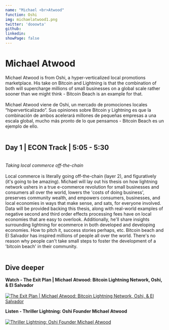 ```yaml
---
name: "Michael <br>Atwood"
function: Oshi
img: michaelatwood1.png
twitter: 'dooowta'
github: 
linkedin:
showPage: false
---
```


# Michael Atwood
 
Michael Atwood is from Oshi, a hyper-verticalized local promotions marketplace. His take on Bitcoin and Lightning is that the combination of both will s‪upercharge millions of small businesses on a global scale rather sooner than we might think - Bitcoin Beach is an example for that.
<br><br>
Michael Atwood viene de Oshi, un mercado de promociones locales “hiperverticalizado”. Sus opiniones sobre Bitcoin y Lightning es que la combinación de ambos acelerará ‪millones de pequeñas empresas a una escala global, mucho más pronto de lo que pensamos - Bitcoin Beach es un ejemplo de ello.
<br><br>

## Day 1 | ECON Track | 5:05 - 5:30
<br>
<i>Taking local commerce off-the-chain</i><br><br>
Local commerce is literally going off-the-chain (layer 2), and figuratively (it's going to be amazing). Michael will lay out his thesis on how lightning network ushers in a true e-commerce revolution for small businesses and consumers all over the world, lowers the 'costs of doing business', preserves community wealth, and empowers consumers, businesses, and local economies in ways that make sense, and sats, for everyone involved. Data will be provided backing this thesis, along with real-world examples of negative second and third order effects processing fees have on local economies that are easy to overlook. Additionally, he'll share insights surrounding lightning for ecommerce in both developed and developing economies. How to pitch it, success stories perhaps, etc. Bitcoin beach and El Salvador has inspired millions of people all over the world. There's no reason why people can't take small steps to foster the development of a 'bitcoin beach' in their community.<br><br>

## Dive deeper


<div class="grid grid-cols-2 gap-5">
<div class="p-3 my-2">

**Watch - The Exit Plan | Michael Atwood: Bitcoin Lightning Network, Oshi, & El Salvador** <br><br>
[ ![The Exit Plan | Michael Atwood: Bitcoin Lightning Network, Oshi, & El Salvador](/2022/content/michael_renegade.png)](https://www.youtube.com/watch?v=rnL5rsWwF3s/)
</div>

<div class="p-3 my-2">

**Listen - Thriller Lightning: Oshi Founder Michael Atwood** <br><br>
[ ![Thriller Lightning: Oshi Founder Michael Atwood](/2022/content/michael_thriller.png)](https://www.thrillerbitcoin.com/thriller-lightning-michaelatwood/)
</div>


<br>
